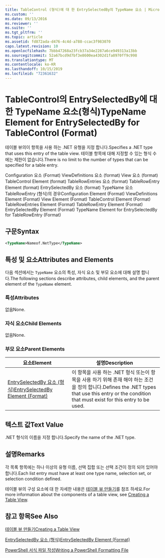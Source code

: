 ```yaml
---
title: TableControl (형식)에 대 한 EntrySelectedBy의 TypeName 요소 | Microsoft Docs
ms.custom: ''
ms.date: 09/13/2016
ms.reviewer: ''
ms.suite: ''
ms.tgt_pltfrm: ''
ms.topic: article
ms.assetid: fd872ada-d476-4c4d-a788-ccac3f983070
caps.latest.revision: 10
ms.openlocfilehash: 7bbb47268a23fcb37a34e2287a6ce949313a13bb
ms.sourcegitcommit: 52a67bcd9d7bf3e8600ea4302d1fa8970ff9c998
ms.translationtype: MT
ms.contentlocale: ko-KR
ms.lasthandoff: 10/15/2019
ms.locfileid: "72361632"
---
```

# <a name="typename-element-for-entryselectedby-for-tablecontrol-format"></a><span data-ttu-id="2a30e-102">TableControl의 EntrySelectedBy에 대한 TypeName 요소(형식)</span><span class="sxs-lookup"><span data-stu-id="2a30e-102">TypeName Element for EntrySelectedBy for TableControl (Format)</span></span>

<span data-ttu-id="2a30e-103">테이블 뷰의이 항목을 사용 하는 .NET 유형을 지정 합니다.</span><span class="sxs-lookup"><span data-stu-id="2a30e-103">Specifies a .NET type that uses this entry of the table view.</span></span> <span data-ttu-id="2a30e-104">테이블 항목에 대해 지정할 수 있는 형식 수에는 제한이 없습니다.</span><span class="sxs-lookup"><span data-stu-id="2a30e-104">There is no limit to the number of types that can be specified for a table entry.</span></span>

<span data-ttu-id="2a30e-105">Configuration 요소 (Format) ViewDefinitions 요소 (format) View 요소 (format) TableControl Element (format) TableRowEntries 요소 (format) TableRowEntry Element (format) EntrySelectedBy 요소 (format) TypeName 요소 TableRowEntry (형식)의 경우</span><span class="sxs-lookup"><span data-stu-id="2a30e-105">Configuration Element (Format) ViewDefinitions Element (Format) View Element (Format) TableControl Element (Format) TableRowEntries Element (Format) TableRowEntry Element (Format) EntrySelectedBy Element (Format) TypeName Element for EntrySelectedBy for TableRowEntry (Format)</span></span>

## <a name="syntax"></a><span data-ttu-id="2a30e-106">구문</span><span class="sxs-lookup"><span data-stu-id="2a30e-106">Syntax</span></span>

```xml
<TypeName>Nameof.NetType</TypeName>
```

## <a name="attributes-and-elements"></a><span data-ttu-id="2a30e-107">특성 및 요소</span><span class="sxs-lookup"><span data-stu-id="2a30e-107">Attributes and Elements</span></span>

<span data-ttu-id="2a30e-108">다음 섹션에서는 `TypeName` 요소의 특성, 자식 요소 및 부모 요소에 대해 설명 합니다.</span><span class="sxs-lookup"><span data-stu-id="2a30e-108">The following sections describe attributes, child elements, and the parent element of the `TypeName` element.</span></span>

### <a name="attributes"></a><span data-ttu-id="2a30e-109">특성</span><span class="sxs-lookup"><span data-stu-id="2a30e-109">Attributes</span></span>

<span data-ttu-id="2a30e-110">없음</span><span class="sxs-lookup"><span data-stu-id="2a30e-110">None.</span></span>

### <a name="child-elements"></a><span data-ttu-id="2a30e-111">자식 요소</span><span class="sxs-lookup"><span data-stu-id="2a30e-111">Child Elements</span></span>

<span data-ttu-id="2a30e-112">없음</span><span class="sxs-lookup"><span data-stu-id="2a30e-112">None.</span></span>

### <a name="parent-elements"></a><span data-ttu-id="2a30e-113">부모 요소</span><span class="sxs-lookup"><span data-stu-id="2a30e-113">Parent Elements</span></span>

|<span data-ttu-id="2a30e-114">요소</span><span class="sxs-lookup"><span data-stu-id="2a30e-114">Element</span></span>|<span data-ttu-id="2a30e-115">설명</span><span class="sxs-lookup"><span data-stu-id="2a30e-115">Description</span></span>|
|-------------|-----------------|
|[<span data-ttu-id="2a30e-116">EntrySelectedBy 요소 (형식)</span><span class="sxs-lookup"><span data-stu-id="2a30e-116">EntrySelectedBy Element (Format)</span></span>](./entryselectedby-element-for-tablerowentry-for-tablecontrol-format.md)|<span data-ttu-id="2a30e-117">이 항목을 사용 하는 .NET 형식 또는이 항목을 사용 하기 위해 존재 해야 하는 조건을 정의 합니다.</span><span class="sxs-lookup"><span data-stu-id="2a30e-117">Defines the .NET types that use this entry or the condition that must exist for this entry to be used.</span></span>|

## <a name="text-value"></a><span data-ttu-id="2a30e-118">텍스트 값</span><span class="sxs-lookup"><span data-stu-id="2a30e-118">Text Value</span></span>

<span data-ttu-id="2a30e-119">.NET 형식의 이름을 지정 합니다.</span><span class="sxs-lookup"><span data-stu-id="2a30e-119">Specify the name of the .NET type.</span></span>

## <a name="remarks"></a><span data-ttu-id="2a30e-120">설명</span><span class="sxs-lookup"><span data-stu-id="2a30e-120">Remarks</span></span>

<span data-ttu-id="2a30e-121">각 목록 항목에는 하나 이상의 유형 이름, 선택 집합 또는 선택 조건이 정의 되어 있어야 합니다.</span><span class="sxs-lookup"><span data-stu-id="2a30e-121">Each list entry must have at least one type name, selection set, or selection condition defined.</span></span>

<span data-ttu-id="2a30e-122">테이블 뷰의 구성 요소에 대 한 자세한 내용은 [테이블 뷰 만들기](./creating-a-table-view.md)를 참조 하세요.</span><span class="sxs-lookup"><span data-stu-id="2a30e-122">For more information about the components of a table view, see [Creating a Table View](./creating-a-table-view.md).</span></span>

## <a name="see-also"></a><span data-ttu-id="2a30e-123">참고 항목</span><span class="sxs-lookup"><span data-stu-id="2a30e-123">See Also</span></span>

[<span data-ttu-id="2a30e-124">테이블 뷰 만들기</span><span class="sxs-lookup"><span data-stu-id="2a30e-124">Creating a Table View</span></span>](./creating-a-table-view.md)

[<span data-ttu-id="2a30e-125">EntrySelectedBy 요소 (형식)</span><span class="sxs-lookup"><span data-stu-id="2a30e-125">EntrySelectedBy Element (Format)</span></span>](./entryselectedby-element-for-tablerowentry-for-tablecontrol-format.md)

[<span data-ttu-id="2a30e-126">PowerShell 서식 파일 작성</span><span class="sxs-lookup"><span data-stu-id="2a30e-126">Writing a PowerShell Formatting File</span></span>](./writing-a-powershell-formatting-file.md)
